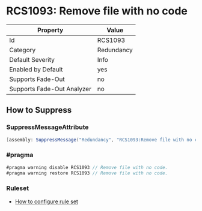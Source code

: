 # RCS1093: Remove file with no code

Property | Value
--- | ---
Id|RCS1093
Category|Redundancy
Default Severity|Info
Enabled by Default|yes
Supports Fade\-Out|no
Supports Fade\-Out Analyzer|no

## How to Suppress

### SuppressMessageAttribute

```csharp
[assembly: SuppressMessage("Redundancy", "RCS1093:Remove file with no code.", Justification = "<Pending>")]
```

### \#pragma

```csharp
#pragma warning disable RCS1093 // Remove file with no code.
#pragma warning restore RCS1093 // Remove file with no code.
```

### Ruleset

* [How to configure rule set](../HowToConfigureAnalyzers.md)
